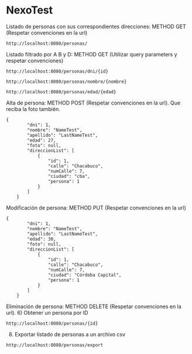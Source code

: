 # NexoTest
Listado de personas con sus correspondientes direcciones: METHOD GET (Respetar convenciones en la url)
```
http://localhost:8080/personas/
```
Listado filtrado por A B y D: METHOD GET (Utilizar query parameters y respetar convenciones)
```
http://localhost:8080/personas/dni/{id}
```
```
http://localhost:8080/personas/nombre/{nombre}
```
```
http://localhost:8080/personas/edad/{edad}
```
Alta de persona: METHOD POST (Respetar convenciones en la url). Que reciba la foto también.
```
{
        "dni": 1,
        "nombre": "NameTest",
        "apellido": "LastNameTest",
        "edad": 27,
        "foto": null,
        "direccionList": [
            {
                "id": 1,
                "calle": "Chacabuco",
                "numCalle": 7,
                "ciudad": "cba",
                "persona": 1
            }
        ]
    }

```
Modificación de persona: METHOD PUT (Respetar convenciones en la url)
```
{
        "dni": 1,
        "nombre": "NameTest",
        "apellido": "LastNameTest",
        "edad": 30,
        "foto": null,
        "direccionList": [
            {
                "id": 1,
                "calle": "Chacabuco",
                "numCalle": 7,
                "ciudad": "Córdoba Capital",
                "persona": 1
            }
        ]
    }
```
Eliminación de persona: METHOD DELETE  (Respetar convenciones en la url). 
6)	Obtener un persona por ID
```
http://localhost:8080/personas/{id}

```
8) 	Exportar listado de personas a un archivo csv

```
http://localhost:8080/personas/export

```
